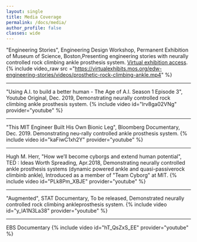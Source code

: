 ```yaml
---
layout: single
title: Media Coverage
permalink: /docs/media/
author_profile: false
classes: wide
---
```


"Engineering Stories", Engineering Design Workshop, Permanent Exhibition of Museum of Science, Boston,Presenting engineering stories with neurally controlled rock climbing ankle prosthesis system. [Virtual exhibition access](https://virtualexhibits.mos.org/edw-engineering-stories/).
{% include video_raw src ="https://virtualexhibits.mos.org/edw-engineering-stories/videos/prosthetic-rock-climbing-ankle.mp4" %}

---

"Using A.I. to build a better human - The Age of A.I. Season 1 Episode 3", Youtube Original, Dec. 2019, Demonstrating neurally controlled rock climbing ankle prosthesis system.
{% include video id="lrv8ga02VNg" provider="youtube" %}

---

"This MIT Engineer Built His Own Bionic Leg", Bloomberg Documentary, Dec. 2019. Demonstrating neu-rally controlled ankle prosthesis system.
{% include video id="kaFiwC1xh2Y" provider="youtube" %}

---

Hugh M. Herr, "How we’ll become cyborgs and extend human potential", TED : Ideas Worth Spreading, Apr.2018, Demonstrating neurally controlled ankle prosthesis systems (dynamic powered ankle and quasi-passiverock climbinb ankle), Introduced as a member of "Team Cyborg" at MIT.
{% include video id="PLk8Pm_XBJE" provider="youtube" %}

---

"Augmented", STAT Documentary, To be released, Demonstrated neurally controlled rock climbing ankleprosthesis system.
{% include video id="y_lA1N3La38" provider="youtube" %}

---

EBS Documentary
{% include video id="hT_QsZxS_EE" provider="youtube" %}
